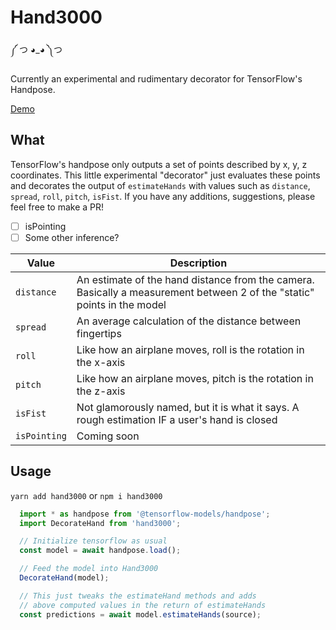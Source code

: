 # Hand3000
༼ つ ◕_◕ ༽つ

Currently an experimental and rudimentary decorator for TensorFlow's Handpose.

[Demo](https://ezekielaquino.com/2019/hand3000)

## What
TensorFlow's handpose only outputs a set of points described by x, y, z coordinates. This little experimental "decorator" just evaluates these points and decorates the output of `estimateHands` with values such as `distance`, `spread`, `roll`, `pitch`, `isFist`. If you have any additions, suggestions, please feel free to make a PR!

- [ ] isPointing
- [ ] Some other inference?

| Value      | Description                                                                                                             |
|------------|-------------------------------------------------------------------------------------------------------------------------|
| `distance` | An estimate of the hand distance from the camera. Basically a measurement between 2 of the "static" points in the model |
| `spread`   | An average calculation of the distance between fingertips                                                               |
| `roll`     | Like how an airplane moves, roll is the rotation in the x-axis                                                          |
| `pitch`    | Like how an airplane moves, pitch is the rotation in the z-axis                                                          |
| `isFist`   | Not glamorously named, but it is what it says. A rough estimation IF a user's hand is closed                            |
| `isPointing`   | Coming soon                            |

## Usage

`yarn add hand3000` or `npm i hand3000`

```js
  import * as handpose from '@tensorflow-models/handpose';
  import DecorateHand from 'hand3000';

  // Initialize tensorflow as usual
  const model = await handpose.load();

  // Feed the model into Hand3000
  DecorateHand(model);

  // This just tweaks the estimateHand methods and adds
  // above computed values in the return of estimateHands
  const predictions = await model.estimateHands(source);
```
